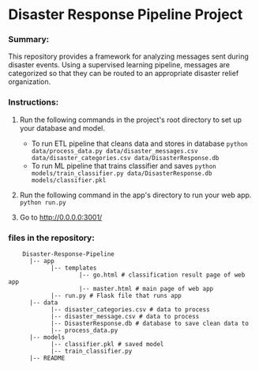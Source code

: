 # Disaster Response Pipeline Project

### Summary:
This repository provides a framework for analyzing messages sent during disaster events. 
Using a supervised learning pipeline, messages are categorized so that they can be routed to an 
appropriate disaster relief organization.


### Instructions:
1. Run the following commands in the project's root directory to set up your database and model.

    - To run ETL pipeline that cleans data and stores in database
        `python data/process_data.py data/disaster_messages.csv data/disaster_categories.csv data/DisasterResponse.db`
    - To run ML pipeline that trains classifier and saves
        `python models/train_classifier.py data/DisasterResponse.db models/classifier.pkl`

2. Run the following command in the app's directory to run your web app.
    `python run.py`

3. Go to http://0.0.0.0:3001/


### files in the repository:
        Disaster-Response-Pipeline
          |-- app
                |-- templates
                        |-- go.html # classification result page of web app
                        |-- master.html # main page of web app
                |-- run.py # Flask file that runs app
          |-- data
                |-- disaster_categories.csv # data to process
                |-- disaster_message.csv # data to process 
                |-- DisasterResponse.db # database to save clean data to
                |-- process_data.py
          |-- models
                |-- classifier.pkl # saved model
                |-- train_classifier.py
          |-- README

